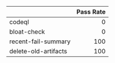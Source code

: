 |                      |   Pass Rate |
|:---------------------|------------:|
| codeql               |           0 |
| bloat-check          |           0 |
| recent-fail-summary  |         100 |
| delete-old-artifacts |         100 |